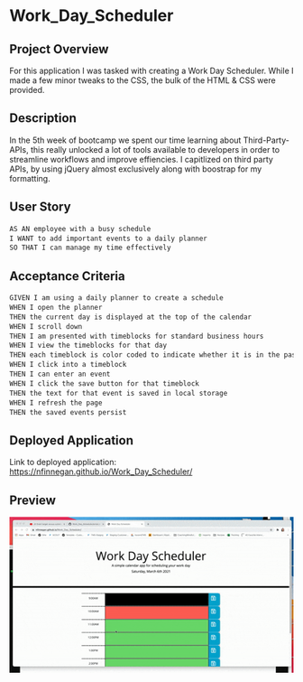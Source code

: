 # Work_Day_Scheduler

## Project Overview
For this application I was tasked with creating a Work Day Scheduler. While I made a few minor tweaks to the CSS, the bulk of the HTML & CSS were provided. 

## Description
In the 5th week of bootcamp we spent our time learning about Third-Party-APIs, this really unlocked a lot of tools available to developers in order to streamline workflows and improve effiencies. I capitlized on third party APIs, by using jQuery almost exclusively along with boostrap for my formatting. 

## User Story
```md
AS AN employee with a busy schedule
I WANT to add important events to a daily planner
SO THAT I can manage my time effectively
```

## Acceptance Criteria
```md
GIVEN I am using a daily planner to create a schedule
WHEN I open the planner
THEN the current day is displayed at the top of the calendar
WHEN I scroll down
THEN I am presented with timeblocks for standard business hours
WHEN I view the timeblocks for that day
THEN each timeblock is color coded to indicate whether it is in the past, present, or future
WHEN I click into a timeblock
THEN I can enter an event
WHEN I click the save button for that timeblock
THEN the text for that event is saved in local storage
WHEN I refresh the page
THEN the saved events persist
```

## Deployed Application
Link to deployed application: https://nfinnegan.github.io/Work_Day_Scheduler/

## Preview

![Work_Day_Scheduler](Work_Day_Scheduler.gif)

